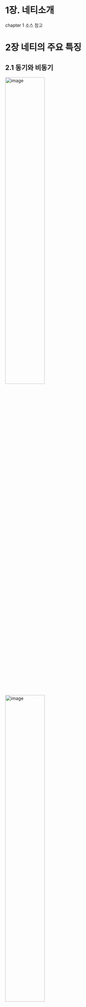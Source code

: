 # 1장. 네티소개
chapter 1 소스 참고

# 2장 네티의 주요 특징

## 2.1 동기와 비동기
<img src="https://user-images.githubusercontent.com/6028071/46670102-383d1080-cc0c-11e8-9a6a-bf8ecda691ec.png" alt="image" width="50%">

<a target="_blank" rel="noopener noreferrer" href="https://user-images.githubusercontent.com/6028071/46670102-383d1080-cc0c-11e8-9a6a-bf8ecda691ec.png"><img src="https://user-images.githubusercontent.com/6028071/46670102-383d1080-cc0c-11e8-9a6a-bf8ecda691ec.png" alt="image" width="50%"></a>

<a target="_blank" rel="noopener noreferrer" href="https://user-images.githubusercontent.com/6028071/46670217-8e11b880-cc0c-11e8-8f9d-fff897e193cf.png"><img src="https://user-images.githubusercontent.com/6028071/46670217-8e11b880-cc0c-11e8-8f9d-fff897e193cf.png" alt="image" width="50%"></a>

### 2.1.1 정의

## 2.2 블로킹과 논블로킹
- 블로킹 : 요청한 작업이 성공하거나 에러가 발생하기 전까지는 응답을 돌려주지 않음
- 논블로킹 : 요청한 작업의 성공 여부와 상관없이 바로 결과를 돌려주는 것. 이때 요청의 응답값에 의해서 에러나 성공 여부를 판단한다.

JDK 1.4 부터 NIO라는 논블로킹 I/O API가 추가되었다. 입출력과 관련된 기능을 제공하는데, 소켓도 입출력 채널의 하나로서 NIO API를 사용할 수 있으며 NIO API 를 통해서 블로킹과 논블로킹 모드의 소켓을 사용할 수 있다.

### 2.2.1 블로킹 소켓
블룅 소켓은 ServerSocket, Socket 클래스, 논블로킹 소켓은 ServerSocketChannel, SOcketChannel 클래스를 사용한다.

```java
    // Blocking 소스
    public class BlockingServer {
        public static void main(String[] args) throws Exception {
            BlockingServer server = new BlockingServer();
            server.run();
        }
    
        private void run() throws IOException {
            ServerSocket server = new ServerSocket(8888);
            System.out.println("접속 대기중");
    
            while (true) {
                Socket sock = server.accept();
    
                // client 가 접속하지 않으면 해당 출력문은 출력되지 않음.
                System.out.println("클라이언트 연결됨");
    
                OutputStream out = sock.getOutputStream();
                InputStream in = sock.getInputStream();
    
                while (true) {
                    try {
    
                        int request = in.read();
                        out.write(request);
                    } catch (IOException e) {
                        break;
                    }
                }
            }
        }
    }
```

<p><a target="_blank" rel="noopener noreferrer" href="https://user-images.githubusercontent.com/6028071/46670269-a84b9680-cc0c-11e8-8283-cf54726e9941.png"><img src="https://user-images.githubusercontent.com/6028071/46670269-a84b9680-cc0c-11e8-8283-cf54726e9941.png" alt="image" width="50%"></a></p>

메소드 별로 블로킹 되는 위치를 표시 한다.

블로킹 소켓은 데이터 입출력에서 스레드의 블로킹이 발생하기 떄문에 동시에 여러 클라이언트에 대한 처리가 불가능하게 된다. 
그래서 이를 해결하기 위해서 등장한 모델은 연결된 클라이언트별로 각각 스레드를 할당하는 방법이다. 
서버에 연결된 클라이언트마다 각각 새로운 스레드를 생성하는 구조를 가진 서버를 밑에 그림으로 표현.

<p><a target="_blank" rel="noopener noreferrer" href="https://user-images.githubusercontent.com/6028071/46670299-c1544780-cc0c-11e8-8287-4b846618cfd7.png"><img src="https://user-images.githubusercontent.com/6028071/46670299-c1544780-cc0c-11e8-8287-4b846618cfd7.png" alt="image" style="max-width:70%;"></a></p>

클라이언트가 서버에 접속하면 서버 소켓의 accept 메소드를 통해 연결된 클라이언트 소켓을 얻어온다. 
이떄 블로킹 소켓은 I/O 처리에 블로킹이 발생하기 때문에 *새로운 스레드를 하나 생성(OOM 의 문제 발생 가능성)*하고 그 쓰레드에게 클라이언트 소켓에 대한 I/O 처리를 넘겨주면된다.

[그림 2-4]를 살펴보면 서버 소켓의 accept 메서드가 병목 지점이다. accept 메서드는 단위 시간에 하나의 연결만을 처리하는 블로킹 모드로 동작하기 때문에 여러 클라이언트가 동시에 접속 요청을 하는 상황에 대기시간이 길어진다는 단점이 있다.
또한 접속할 클라이언트 수가 정해져 있지 않은 상황에서도 문제가 발생할 수 있다. **서버에 접속하는 클라이언트 수가 증가하면 애플리케이션 서버의 스레드 수가 증가하게 되는데,
이때 바자의 힙 메모리 부족으로 인한 OOM 오류가 발생할 수 있다.**
 
위와 같은 서비스 불가 상황이 발생하지 않도록 하려면 서버에서 생성되는 스레드 수를 제한하는 방법인 스레드 풀링을 사용하기도 한다. ([그림 2-5] 참고)

<p><a target="_blank" rel="noopener noreferrer" href="https://user-images.githubusercontent.com/6028071/46670329-d8933500-cc0c-11e8-8ca4-4557bca07ad9.png"><img src="https://user-images.githubusercontent.com/6028071/46670329-d8933500-cc0c-11e8-8ca4-4557bca07ad9.png" alt="image" style="max-width:70%;"></a></p>

[그림 2.-5]는 [그림 2-4]의 단점인 스레드 증가에 따른 OOM 오류를 피하기 위해 스레드 풀을 사용한다.
클라이언트가 서버에 접속하면 서버 소켓으로부터 클라이언트 소켓을 얻은 다음 스레드 풀에서 가용 스레드를 하나 가져오고 해당 스레드에 클라이언트 소켓을 할당.

위와 같은 구조에서는 동시에 접속 가능한 사용자 수가 스레드 풀에 지정된 스레드 수에 의존하는 현상 발생.
동시 접속이란 동일한 시간에 서버에 연결되어 있는 클라이언트 수를 의미한다. 동시 접속 수를 늘리기 위해서 스레드 풀의 크기를 고려해야 한다.

> 블로킹 소켓의 동작 방식으로 인하여 블로킹 소켓을 사용한 서버는 충분한 동시접속 사용자를 수용하지 못한다. 이런 단점을개선한 방식이 논블록킹 소켓 방식인다.

### 2.2.2 논블로킹 소켓 

앞에서 살펴본 블로킹 모드의 소켓은 read, write, accept 메소드 등과 같은 입출력 메서드가 호출되면 처리가 완료될 때까지 스레드가 멈추게 되어 다른 처리를 할 수 없었다.

이와 같은 단점을 해결하는 방식이 논블로킹 소켓이다. 

블로킹 소켓과 논블로킹 방식의 가장 큰 차이점은 I/O 처리 방법에 있다. 두 동작 방식을 아래의 그림에서 확인할 수 있다.

<a target="_blank" rel="noopener noreferrer" href="https://user-images.githubusercontent.com/6028071/46704272-39e6f280-cc65-11e8-8786-166e4170c3b9.png"><img src="https://user-images.githubusercontent.com/6028071/46704272-39e6f280-cc65-11e8-8786-166e4170c3b9.png" alt="image" width="50%"></a>

## 2.3 이벤트 기반 프로그래밍

> 이벤트를 먼저 정의해 두고 발생한 이벤트에 따라 코드가 실행되도록 프로그램을 작성하는 것이 이벤트 기반 프로그래밍이다.

### 2.3.1 이벤트 기반 네트워크 프로그래밍

이벤트 기반 프로그래밍을 제공하려면 먼저 이벤트를 발생하는 객체를 정의해야 한다. 즉 이벤트가 발생할 주체를 정의하고 그 주체에서 발생될 이벤트 종류를 정의해야 한다.
네트워크 프로그램에서 일벤트가 발생하는 주체는 소켓이다. 그리고 발생하는 이벤트는 크게 *소켓 연결, 데이터 송수신*으로 나눌 수 있다.

네트워크 프로그램에서 클라이언트와 서버가 어떻게 데이터를 통신하는지 [그림 2-7] 에서 살펴보자.

<p><a target="_blank" rel="noopener noreferrer" href="https://user-images.githubusercontent.com/6028071/46704279-44a18780-cc65-11e8-9db9-a6e1109acb92.png"><img src="https://user-images.githubusercontent.com/6028071/46704279-44a18780-cc65-11e8-9db9-a6e1109acb92.png" alt="image" width="50%"></a></p>

1. 서버는 클라이언트의 연결을 수락하기 위해서 서버 소켓을 생성하고 포트를 서버 소켓에 바인딩 한다.
2. 클라이언트의 연결을 수락하고 클라이언트의 데이터를 송수신할 소켓을 생성
3. 클라이언트가 서버의 지정된 포트로 연결을 시도하면 서버는 서버 소켓으로 부터 클라이언트와 연결된 소켓을 생성
4. 클라이언트, 서버 소켓 통신 시작.

동작 기반의 네트워크 프로그램을 작성한다면 [그림 2-8]과 같은 방법으로 데이터를 송수신해야 한다.

![image](https://user-images.githubusercontent.com/6028071/46704285-4d925900-cc65-11e8-8a36-738536385f47.png)

> 소켓이란 데이터 송수신을 위한 네트워크 추상화 단위로, 일반적으로 네트워크 프로그램에서 소켓은
> IP 주소와 포트를 가지고 있으며 양방향 네트워크 통신이 가능한 객체다.

소켓에 데이터를 기록하고 읽으려면 [그림 2-8]과 같이 소켓에 연결된 소켓 채널 (NIO) 또는 스크림(Old Blocking IO)을 사용해야 한다.

[그림 2-9] 는 네티가 소켓을 통해서 데이터를 송수신하는 방법을 표현하고 있다. 
[그림 2-8] 과 같이 데이터를 소켓으로 전송하기 위해서 채널에 직접 기록하는 것이 아니라 데이터 핸들러를 통해서 기록한다.

<p><a target="_blank" rel="noopener noreferrer" href="https://user-images.githubusercontent.com/6028071/46704285-4d925900-cc65-11e8-8a36-738536385f47.png"><img src="https://user-images.githubusercontent.com/6028071/46704285-4d925900-cc65-11e8-8a36-738536385f47.png" alt="image" width="50%"></a></p>

이벤트 기반 코드의 장점
- 서버 애플리케이션의 코드를 클라이언트 애플리케이션에서 재사용
- 각 이벤트에 따라서 로직을 분리
- 네티의 이벤트 핸들러는 에러 이벤트도 같이 정의한다. 이로 인해서 특정 이벤트에 대한 로직을 작성할 때 에러 처리에 대한 부담을 덜어준다.

# 3장. 부트스트랩

부트스트랩 설정
- 이벤트 루프 : 소켓 채널에서 발생한 이벤트를 처리하는 스레드 모델에 대한 구현이 담겨 있다. 
- 채널의 전송 모드 : 블로킹, 논블로킹, epoll. epoll은 입출력 다중화 기법으로써 현재 까지 알려진 입출력 방식 중에 가장 빠르다. 단, 리룩스 커널 2.6 이상에서만 사용가능
- 채널 파이프라인 : 소켓 채널로 수신된 데이터를 처리할 데이터 핸들러들을 지정

## 3.1 부트스트랩의 정의

부트스트랩은 네티로 작성한 네트워크 애플리네이션의 동작 방식과 환경을 설정하는 도우미 클래스.

## 3.2 부트스트랩의 구조
<p><a target="_blank" rel="noopener noreferrer" href="https://user-images.githubusercontent.com/6028071/46806947-d31c2300-cda3-11e8-9099-1495e3c9a612.png"><img src="https://user-images.githubusercontent.com/6028071/46806947-d31c2300-cda3-11e8-9099-1495e3c9a612.png" alt="image" width="50%"></a></p>

[그림 3-1]은 부트스트랩이 지원하는 설정 목록을 보여주는데, 실제로 부트스트랩은 네트워크 애플리케이션 설정에 필요한 모든 내용을 담고 있다.

일반적인 네트워크 애플리케이션은 구성요소
- 서비스를 제공할 네트워크 *포트*
- 네트워크 전송에 사용할 *소켓 모드와 소켓 옵션*
- 소켓의 데이터를 처리하는 *스레드*
- 애플리케이션에서 사용하는 *프로토콜*

네티 부트스트랩은 다음과 같이 2가지 클래스로 나뉜다.
- ServerBootstrap 클래스 : 서버 애플리케이션
- Bootstrap 클래스: 클라이언트 애플리케이션

여기서 말하는 서버 애플리케이션과 클라이언트 애플리케이션의 구분은 소켓 연결을 요청하느냐 아니면 대기 하느냐에 따른 구분이다.

![image](https://user-images.githubusercontent.com/6028071/46806964-e0391200-cda3-11e8-83a1-5e890af8911a.png)

## 3.3 ServerBootstrap

EchoServer 소스 참고

### 3.3.1 ServerBootstrap API

#### group - 이벤트 루프 설정

클라이언트는 연결 요청이 완료된 이후의 데이터 송수신 처리를 위해서 하나의 이벤트 루프로 모든 처리가 가능하다.
반대로 서버는 클라이언트의 연결 요청을 수락하기 위한 이벤트 루프와 데이터 송수신 처리를 위한 이벤트 루프 이렇게 두 종류의 이벤트 루프가 필요하다.

```java
    public class ServerBootstrap extends AbstractBootstrap<ServerBootstrap, ServerChannel> {
        ....
        @Override
        public ServerBootstrap group(EventLoopGroup group) {
            return group(group, group);
        }
    
        public ServerBootstrap group(EventLoopGroup parentGroup, EventLoopGroup childGroup) {
            super.group(parentGroup);
            if (childGroup == null) {
                throw new NullPointerException("childGroup");
            }
            if (this.childGroup != null) {
                throw new IllegalStateException("childGroup set already");
            }
            this.childGroup = childGroup;
            return this;
        }
        
```

ServerBootstrap 의 group 을 설정하는 부분은 2가지 지만 파라미터가 1개인 group 설정은 parent와 child group 을 동일하게 설정하게 된다.

#### channel - 소켓 입출력 모드 설정

channel 메소드는 AbstractBootstrap 추상 클래스의 구현체인 SeverBootstrap 과 Bootstrap 클래스에 모두 존재하는 API며 부트스트랩 클래스를 통해서 생성된 채널의 입출력 모드를 설정할 수 있다.

● LocalServerChannel.class
하나의 자바 가상머신에서 가상 통신을 위한 서버 소켓 채널을 생성하는 클래스

※ 통상적으로 하나의 어플리케이션 내에서 클라이언트와 서버를 모두 구현하고 애플리케이션 안에서 소켓 통신을 수행할 때 사용한다.

● OioServerSocketChannel.class
블로킹 모드의 서버 소켓 채널을 생성하는 클래스

● NioServerSocketChannel.class
논블로킹 모드의 서버 소켓 채널을 생성하는 클래스

● EpollServerSocketChannel.class
리눅스 커널의 epoll 입출력 모드를 지원하는 서버 소켓 채널을 생성하는 클래스

● OioSctpServerChannel.class
SCTP 전송 계층을 사용하는 블로킹 모드의 서버 소켓 채널을 생성하는 클래스

● NioSctpServerChannel.class
SCATP 전송 계층을 사용하는 논블로킹 모드의 서버 소켓 채널을 생성하는 클래스

● NioUdtByteAcceptorChannel.class
UDT 프로토콜을 지원하는 논블로킹 모드의 서버 소켓 채널을 생성하는 클래스.
내부적으로 스트림 데이터를 처리하도록 구현되어 있으며 barchart-udt 라이브러리를 사용한다.

※ barchart-udt : https://goo.gl/CGZ6vu

● NioUdtMessageAcceptorChannel.class
UDT 프로토콜을 지원하는 블로킹 모드의 서버 소켓 채널을 생성하는 클래스.
내부적으로 데이터그램 패킷을 처리하도록 구현되어 있다.
위에 나열된 클래스의 설명에 서버 소켓 채널을 생성하는 클래스들은 모두 io.netty.channel 패키지의 ServerChannel 인터페이스를 구현하고 있다.

#### channelFactory - 소켓 입출력 모드 설정

channelFactory 메서드는 channel 메서드와 동일하게 소켓의 입출력 모드를 설정하는 API 다. channel 메소드와 동일한 기능을 수행.

#### handler - 서버 소켓 채널의 이벤트 핸들러 설정

```java
    public class EchoServerV2 {
        public static void main(String[] args) throws Exception {
            EventLoopGroup bossGroup = new NioEventLoopGroup(1);
            EventLoopGroup workerGroup = new NioEventLoopGroup();
            try {
                ServerBootstrap b = new ServerBootstrap();
                b.group(bossGroup, workerGroup)
                 .channel(NioServerSocketChannel.class) 
                 .handler(new LoggingHandler(LogLevel.DEBUG)) // 핸들러 등록
                 .childHandler(new ChannelInitializer<SocketChannel>() {
                    @Override
                    public void initChannel(SocketChannel ch) {
                        ChannelPipeline p = ch.pipeline();
                        p.addLast(new EchoServerHandler());
                    }
                });
    
                ChannelFuture f = b.bind(8888).sync();
    
                f.channel().closeFuture().sync();
            }
            ....
        }
    }
```

서버 소켓 채널의 이벤트를 처리할 핸들러 설정. 이 메서드를 통해서 등록되는 이벤트 핸들러는 서버 소켓 채널에서 발생하는 이벤트(이벤트 루프에 등록, 포트 바인드, 포트 활성화, 포트 접속등 정보)를 수신하여 처리. 
LoggingHandler 는 연결된 클라이언트와 서버 간의 데이터 송수신 이벤트에 대한 로그는 출력하지 않고 *서버 소켓 채널에서 발생한 이벤트만을 처리*

#### childHandler - 소켓 채널의 데이터 가공 핸들러 설정

클라이언트 소켓 채널로 송수신되는 데이터를 가공하는 데이터 핸들러 설정. handler 메소드와 childHandler 메소드는 ChannelHandler 인터페이스를 구현한 클래스를 인수로 입력. 
이 메소드를 통해서 등록되는 이벤트 핸들러는 서버에 연결된 클라이언트 소켓 채널에서 발생하는 이벤트를 수신하여 처리. 

```java
    public class EchoServerV3 {
        public static void main(String[] args) throws Exception {
            EventLoopGroup bossGroup = new NioEventLoopGroup(1);
            EventLoopGroup workerGroup = new NioEventLoopGroup();
            try {
                ServerBootstrap b = new ServerBootstrap();
                b.group(bossGroup, workerGroup)
                 .channel(NioServerSocketChannel.class)
                 .childHandler(new ChannelInitializer<SocketChannel>() {
                    @Override
                    public void initChannel(SocketChannel ch) {
                        ChannelPipeline p = ch.pipeline();
                        p.addLast(new LoggingHandler(LogLevel.DEBUG));     // pipeLine 을 통해 로그 출력
                        p.addLast(new EchoServerHandler());
                    }
                });
    
                ChannelFuture f = b.bind(8888).sync();
    
                f.channel().closeFuture().sync();
            }
        }
    }
```

<p><a target="_blank" rel="noopener noreferrer" href="https://user-images.githubusercontent.com/6028071/46807067-1b3b4580-cda4-11e8-8b57-7201e6cd8604.png"><img src="https://user-images.githubusercontent.com/6028071/46807067-1b3b4580-cda4-11e8-8b57-7201e6cd8604.png" alt="image" width="50%"></a></p>

#### option - 서버 소켓 채널의 소켓 옵션 설정

소켓 옵션 : 소켓의 동작 방식을 지정하는 것. 예를 들어 SO_SNDBUF 옵션은 소켓이 사용할 송신 버퍼의 크기를 지정. 
소켓 옵션은 애플리케이션의 값을 바꾸는 것이 아니라 커널에서 사용되는 값을 변경한다는 의미.

<p><a target="_blank" rel="noopener noreferrer" href="https://user-images.githubusercontent.com/6028071/46807087-22faea00-cda4-11e8-9a95-ee673e6a2f9b.png"><img src="https://user-images.githubusercontent.com/6028071/46807087-22faea00-cda4-11e8-9a95-ee673e6a2f9b.png" alt="image" width="50%"></a></p>

SO_SNDBUF 옵션은 [그림 3-6]의 2에 표시된 송신버퍼의 크기를 지정하는데 사용.

|옵션|설명|기본값|
|--|--|--|
|TCP_NODELAY|데이터 송수신에 Nagle 알고리즘의 비활성화 여부 지정|false|
|SO_KEEPALIVE|운영체제에서 지정된 시간에 한번씩 keepalive 패킷을 상대방에게 전송|false|
|SO_SNDBUF|상대방으로 송신할 커널 송신 버퍼의 크기|false|
|SO_RCVBUF|상대방으로부터 수신할 커널 수신 버퍼의 크기|false|
|SO_REUSEADDR|TIME_WAIT 상태의 포트를 서버 소켓에 바인드할 수 있게 한다|false|
|SO_LINGER|소켓을 닫을 때 커널의 송신 버퍼에 전송되지 않은 데이터의 전송 대기시간을 지정한다	|false|
|SO_BACKLOG|동시에 수용 가능한 소켓 연결 요청 수|-|

- TCP_NODELAY
    - TCP_NODELAY는 Nagle 알고리즘의 활성화 여부를 설정하는 값으로 기본값은 false
    - Nagle 알고리즘 : '가능하면 데이터를 나누어 보내지 말고 한꺼번에 보내라' 라는 원칙을 기반으로 만들어진 아록리즘
    - 데이터를 여러번에 나누어 전송하면 각 패킷에 불필요한 50바이트의 헤더 정보로 인한 오버헤드 발생하기 때문에 이를 방지하고자 데이터를 모아서 전송
    - 특징
        - 작은 크기의 데이터를 전송하면 커널의 송신 버퍼에서 적당한 크기로 모아서 보낸다.
        - 이전에 보낸 패킷의 ACK 를 받아야 다음 패핏을 전송
        - 빠른 응답시간이 필요한 네트워크 애플리케이션에서는 좋지 않은 결과를 가져온다.

<p><a target="_blank" rel="noopener noreferrer" href="https://user-images.githubusercontent.com/6028071/46807138-3ad26e00-cda4-11e8-9ce3-2f06bda27888.png"><img src="https://user-images.githubusercontent.com/6028071/46807138-3ad26e00-cda4-11e8-9ce3-2f06bda27888.png" alt="image" width="50%"></a></p>

- 소켓 종료 흐름
<p><a target="_blank" rel="noopener noreferrer" href="https://user-images.githubusercontent.com/6028071/46807209-5b9ac380-cda4-11e8-830c-58209d6ae108.png"><img src="https://user-images.githubusercontent.com/6028071/46807209-5b9ac380-cda4-11e8-830c-58209d6ae108.png" alt="image" width="50%"></a></p>

    1. 그림 1에서 소켓 종류 함수인 close 함수를 호출
    2. 소켓 종료 함수가 호출되면 그림의 1과 같이 TCP 내부적으로 FIN 패킷을 상대방으로 전송
    3. FIN 패킷을 수신한 상대방은 FIN 패킷을 정상적으로 수신했다는 신호를 ACK 패킷을 상대방에게 전송
    4. 그림2와 같이 자신도 종료하겠다는 FIN 패킷을 상대방으로 전송
    5. 상대방도 FIN 패킷을 정상적으로 수신했다는 ACK 패킷을 전송   

- SO_REUSEADDR
    - 위의 소켓 종료 흐름에서 그림3 에서 마지막 ACK 패킷을 전송한 피어의 소켓 상태가 일정 시간 동안 TIME_WAIT 으로 바뀌게 되는데, 이것은 자신이 전송한 ACK 패킷이 상대방으로 도달하기를 기다리는 시간
    - 애플리케이션 서버가 강제 종료또는 비정상적인 종료로 인해 재시작하는 상황에서 사용하던 포트가 TIME_WITE에 있다면 애플리케이션 서버는 bind 함수가 실패하여 정상 동작하지 못한다. 이때 SO_REUSEADDR 옵션을 사용하면 해당 포트 상태가 TIME_WAIT더라도 사용할 수 있다.
    
- SO_BACKLOG
    - 서버 소켓에 설정할 수 있는 옵션으로 동시에 수용할 클라이언트의 연결 요청 수
    - 지정한 값이 서버 소켓이 사용할 수 있는 동시 연결수가 아니다.
    - SO_BACKLOG 옵션은 SYN_RECEIVED 상태로 변경된 소켓 연결을 가지고 있는 큐의 크기를 설정하는 옵션
    - 큐의 크기는 서버가 받아들일 수 있는 동시 연결 요청 수가 된다.
    - 해당 값이 너무 크면 연결 대기 시간이 길어져 클라이언트에서 타임아웃이 발생하며 너무 작으면 클라이언트가 연결을 생성하지 못함.
    
``` java
    public final class EchoServerWithOption {
        public static void main(String[] args) throws Exception {
            EventLoopGroup bossGroup = new NioEventLoopGroup(1);
            EventLoopGroup workerGroup = new NioEventLoopGroup();
            try {
                ServerBootstrap b = new ServerBootstrap();
                b.group(bossGroup, workerGroup)
                 .channel(NioServerSocketChannel.class)
                 .option(ChannelOption.SO_BACKLOG, 1)   // 옵션 설정
                 .childHandler(new ChannelInitializer<SocketChannel>() {
                     @Override
                     public void initChannel(SocketChannel ch) throws Exception {
                         ChannelPipeline p = ch.pipeline();
                         p.addLast(new EchoServerHandler());
                     }
                 });
                 ....
        }
        ...
    }
```

#### childOption - 소켓 채널의 소켓 옵션 설정

option 메소드 : 서버 소켓 채널의 옵션을 설정

childOption 메소드 :  서버에 접속한 클라이언트 소켓 채널에 대한 옵션을 설정

대표적으로 SO_LINGER 옵션이 있다. 해당 옵션은 소켓 종료와 관련이 있다. 
이 옵션을 켜면 close 메소드가 호출되었을 때 커널 버퍼의 데이터를 상대방으로 모두 전송하고 상대방 ACK 패킷을 기다린다.
TIME_WAIT로 번환되는 것을 방지하기 위해서 SO_LINE 옵션을 활성화하고 타임아웃값을 0 ```.childOption(ChannelOption.SO_LINGER, 0)```으로 설정하는 편법도 사용.
 
- 장점 : SO_LINGER 옵션은 TIME_WAIT 이 발생하지 않음
- 단점 : 마지막으로 전송한 데이터가 클리이언트로 모두 전송되었는지 확인할 방법이 없음 


### 3.3.2 Bootstrap API

*클라이언트 애플리케이션 설정*

#### group - 이벤트 루프 설정
소켓 채널의 이벤트를 처리를 위한 이벤트 루프 객체를 하나 설정한다. 클라이언트 애플리케이션은 서버에 연결한 소켓 채널 하나만 가지고 있기 때문에 채널의 이벤트를 처리할 이벤트 루프도 하나다.

#### channel - 소켓 입출력 모드 설정
channel 메소드는 클라이언트 소켓 채널의 입출력 모드를 설정한다. 

설정 가능한 클래스 목록
- LocalChannel.class : 한 가상머신 안에서 가상 통신을 하고자 클라이언트 소켓 채널을 생성하는 클래스
- OioSocketChannel.class : 블로킹 모드의 클라이언트 소켓 채널을 생성하는 클래스
- NioSocketChannel.class : 논블로킹 모드의 클라이언트 소켓 채널을 생성하는 클래스
- EpollSocketChannel.class : 리눅스 커널의 epoll 입출력 모드를 지원하는 클라이언트 소켓 채널을 생성하는 클래스
- OioSctpChannel.class : SCTP 전송 계층을 사용하는 블로킹 모드의 클라이언트 소켓 채널을 생성하는 클래스
- NioSctpChannel.class : SCTP 전송 계층을 사용하는 논블로킹 모드의 클라이언트 소켓 채널을 생성하는 클래스

#### channelFactory - 소켓 입출력 모드 설정

#### handler - 클라이언트 소켓 채널의 이벤트 핸들러 설정

*클라이언트 소켓 채널에서 발생하는 이벤트를 수신하여 처리*

#### option - 소켓 채널의 소켓 옵션 설정

서버와 연결된 클라이언트 소켓 채널의 옵션을 설정.

# 4장. 채널 파이프 라인과 코덱

- 채널 파이프라인 : 채널에서 발생한 이벤트가 이동하는 통로
- 이벤트 핸들러 : 채널 파이프라인을 통해서 이동하느 ㄴ이벤트를 처리하는 클래스
- 코덱 : 이벤트 핸들러를 상속받아서 구현한 구현체들 (io.netty.handler.codec 패치지에 자주사용하는 클래스 모여 있음)

## 4.1 이벤트 실행

## 4.2 채널 파이프라인

### 4.2.1 채널 파이프라인 구조
채널 파이프라인은 네티의 채널과 이벤트 핸들러 사이에서 연결 통로 역활을 수행한다.

<네티의 흐름을 전기의 흐름에 비유>
<p><a target="_blank" rel="noopener noreferrer" href="https://user-images.githubusercontent.com/6028071/47122003-f23d1800-d2af-11e8-85ad-362a7c7fbbf1.png"> <img src="https://user-images.githubusercontent.com/6028071/47122003-f23d1800-d2af-11e8-85ad-362a7c7fbbf1.png" alt="image" width="50%"></a></p>

<전기흐름을 네티에 비유>
<p><a target="_blank" rel="noopener noreferrer" href="https://user-images.githubusercontent.com/6028071/47122000-ebaea080-d2af-11e8-8b2b-1377ed19436b.png"> <img src="https://user-images.githubusercontent.com/6028071/47122000-ebaea080-d2af-11e8-8b2b-1377ed19436b.png" alt="image" width="50%"></a></p>

1. 채널은 일반적으로 소켓 프로그래밍에서 말하는 소켓과 같다고 보면되는데 [그림 4-1]의 발전소에 대응된다. 
2. 소켓에서 발생한 이벤트는 채널 파이프 라인을 따라 흐른다. 이부분은 전선과 멀티탭에 대응된다.
3. 채널에서 발생한 이벤트들을 수신하고 처리하는 기능은 이벤트 핸들러가 수행하는데 이 부분은 가전제품에 대응된다. 
   또한 멀티탭에 여러개의 가전제품을 연결하듯이 하나의 채널 파이프라인에 여러 이벤트 핸들러를 등록할 수 있다. 

### 4.2.2 채널 파이프라인의 동작

채널 파이프라인을 연결하는것을 전기 기기의 코드를 멀티탭에 꽃는 것에 비유할 수 있다.

```java
    public static void main(String[] args) throws InterruptedException {
        ...

        try {
            ServerBootstrap b = new ServerBootstrap();

            b.group(bossGroup, workerGroup)
                    .channel(NioServerSocketChannel.class)
                    .childHandler(new ChannelInitializer<SocketChannel>() {     // 1
                        @Override
                        protected void initChannel(SocketChannel ch) throws Exception { //2
                            ChannelPipeline p = ch.pipeline();  // 3
                            p.addLast(new EchoServerHandler()); // 4
                        }
                    });

            ChannelFuture f = b.bind(8888).sync();

            f.channel().closeFuture().sync();
        } finally {
            workerGroup.shutdownGracefully();
            bossGroup.shutdownGracefully();
        }
    }
```

- 1은 childHandler 메소드를 통해서 연결된 클라이언트 소켓 채널이 사용할 채널 파이프라인을 설정. 
- 2의 initChannel 메소드는 클라이언트 소켓 채널이 생성될때 자동으로 호추로디는데 이때 채널 파이프라인의 수정을 수행한다.
- 3에서는 initChannel 메소드의 인자로 입력된 소켓 채널(즉, 연결된 크라이언트 소켓 채널)에 설정된 채널 파이프라인을 가져오게 되는데,
  네티의 내부에서는 클라이언트 소켓 채널을 생성할 때 빈 채널 파이프라인 객체를 생성하여 할당한다.
- 이벤트 핸들러인 EchoSeverHandler를 채널 파이프라인에 등록하려면 4 와 같이 채널 파이프라인의 add 메소드를 사용한다.

부트스트랩에 설정한 ChannelInitializer 클래스의 initChannel 메소드 본체는 부트스트랩이 초기화될 때 수행되며 이때 서버 소켓 채널과 채널 파이프라인이 연결된다.

<채널 파이프라인이 초기화되는 순서>
<p><a target="_blank" rel="noopener noreferrer" href="https://user-images.githubusercontent.com/6028071/47121993-e3eefc00-d2af-11e8-81a1-299cf17fa9ee.png"> <img src="https://user-images.githubusercontent.com/6028071/47121993-e3eefc00-d2af-11e8-81a1-299cf17fa9ee.png" alt="image" width="50%"></a></p>

각단계에서 수행하는 기능은 다음과 같다
1. 클라이언트 연결에 대응하는 소켓 채널 객체를 생성하고 빈 채널 파이프라인 객체를 생성하여 소켓 채널에 할당한다.
2. 소켓 채널에 등록된 ChannelInitializer 인터페이스의 구현체를 가져와서 initChannel 메소드를 호출한다.
3. 소켓 채널 참조로부터 1에서 등록한 파이프라인 객체를 가져오고 채널 파이프라인에 입력된 이벤트 핸들러의 객체를 등록한다.

## 4.3 이벤트 핸들러

네티는 비동기 호출을 지원하는 두 가지 패턴을 제공한다.

1. 퓨처 패턴
2. 이벤트 핸들러 (리액터 패턴의 구현체)

### 4.3.1 채널 인바운드 이벤트

네티는 소켓 채널에서 발생하는 이벤트를 인바운드 이벤트와 아웃바운드 이벤트로 추상화 한다.

- 인바운드 이벤트는 소켓 채널에서 발생한 이벤트 중에서 연결 상대방이 어떤 동작을 취했을 때 발생한다.

<p><a target="_blank" rel="noopener noreferrer" href="https://user-images.githubusercontent.com/6028071/47121989-db96c100-d2af-11e8-8eb2-ff7e86014700.png"> <img src="https://user-images.githubusercontent.com/6028071/47121989-db96c100-d2af-11e8-8eb2-ff7e86014700.png" alt="image" width="50%"></a></p>

네티는 인바운드 이벤트를 ChannelInboundHandler 인터페이스를 제공

```java
    public interface ChannelInboundHandler extends ChannelHandler {
    
        /**
         * The {@link Channel} of the {@link ChannelHandlerContext} was registered with its {@link EventLoop}
         */
        void channelRegistered(ChannelHandlerContext ctx) throws Exception;
    
        /**
         * The {@link Channel} of the {@link ChannelHandlerContext} was unregistered from its {@link EventLoop}
         */
        void channelUnregistered(ChannelHandlerContext ctx) throws Exception;
    
        /**
         * The {@link Channel} of the {@link ChannelHandlerContext} is now active
         */
        void channelActive(ChannelHandlerContext ctx) throws Exception;
    
        /**
         * The {@link Channel} of the {@link ChannelHandlerContext} was registered is now inactive and reached its
         * end of lifetime.
         */
        void channelInactive(ChannelHandlerContext ctx) throws Exception;
    
        /**
         * Invoked when the current {@link Channel} has read a message from the peer.
         */
        void channelRead(ChannelHandlerContext ctx, Object msg) throws Exception;
    
        /**
         * Invoked when the last message read by the current read operation has been consumed by
         * {@link #channelRead(ChannelHandlerContext, Object)}.  If {@link ChannelOption#AUTO_READ} is off, no further
         * attempt to read an inbound data from the current {@link Channel} will be made until
         * {@link ChannelHandlerContext#read()} is called.
         */
        void channelReadComplete(ChannelHandlerContext ctx) throws Exception;
    
        /**
         * Gets called if an user event was triggered.
         */
        void userEventTriggered(ChannelHandlerContext ctx, Object evt) throws Exception;
    
        /**
         * Gets called once the writable state of a {@link Channel} changed. You can check the state with
         * {@link Channel#isWritable()}.
         */
        void channelWritabilityChanged(ChannelHandlerContext ctx) throws Exception;
    
        /**
         * Gets called if a {@link Throwable} was thrown.
         */
        @Override
        @SuppressWarnings("deprecated")
        void exceptionCaught(ChannelHandlerContext ctx, Throwable cause) throws Exception;
    }
```


<p><a target="_blank" rel="noopener noreferrer" href="https://user-images.githubusercontent.com/6028071/47121623-552daf80-d2ae-11e8-835f-ea47f924a8db.png"> <img src="https://user-images.githubusercontent.com/6028071/47121623-552daf80-d2ae-11e8-835f-ea47f924a8db.png" alt="image" width="50%"></a></p>
<p><a target="_blank" rel="noopener noreferrer" href="https://user-images.githubusercontent.com/6028071/47121742-cc634380-d2ae-11e8-8378-c70439dc1c66.png"> <img src="https://user-images.githubusercontent.com/6028071/47121742-cc634380-d2ae-11e8-8378-c70439dc1c66.png" alt="image" width="50%"></a></p>
<p><a target="_blank" rel="noopener noreferrer" href="https://user-images.githubusercontent.com/6028071/47121945-b4d88a80-d2af-11e8-8d86-edc5a3dc1e7e.png"> <img src="https://user-images.githubusercontent.com/6028071/47121945-b4d88a80-d2af-11e8-8d86-edc5a3dc1e7e.png" alt="image" width="50%"></a></p>
<p><a target="_blank" rel="noopener noreferrer" href="https://user-images.githubusercontent.com/6028071/47121963-c02bb600-d2af-11e8-9873-5bd21670f731.png"> <img src="https://user-images.githubusercontent.com/6028071/47121963-c02bb600-d2af-11e8-9873-5bd21670f731.png" alt="image" width="50%"></a></p>
<p><a target="_blank" rel="noopener noreferrer" href="https://user-images.githubusercontent.com/6028071/47121978-cd48a500-d2af-11e8-9713-b4c86b6fd904.png"> <img src="https://user-images.githubusercontent.com/6028071/47121978-cd48a500-d2af-11e8-9713-b4c86b6fd904.png" alt="image" width="50%"></a></p>
<p><a target="_blank" rel="noopener noreferrer" href="https://user-images.githubusercontent.com/6028071/47121986-d46fb300-d2af-11e8-8050-cdaf9e2f8754.png"> <img src="https://user-images.githubusercontent.com/6028071/47121986-d46fb300-d2af-11e8-8050-cdaf9e2f8754.png" alt="image" width="50%"></a></p>






